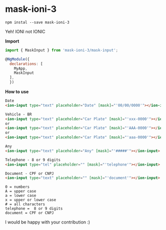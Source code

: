 # mask-ioni-3

`npm instal --save mask-ioni-3`

Yeh! IONI not IONIC

**Import**
```javascript
import { MaskInput } from 'mask-ioni-3/mask-input';

@NgModule({
  declarations: [
    MyApp,
    MaskInput
  ],
  })
```

**How to use**
```html
Date
<ion-input type="text" placeholder="Date" [mask]="'00/00/0000'"></ion-input>

Vehicle - BR
<ion-input type="text" placeholder="Car Plate" [mask]="'xxx-0000'"></ion-input>
or
<ion-input type="text" placeholder="Car Plate" [mask]="'AAA-0000'"></ion-input>
or
<ion-input type="text" placeholder="Car Plate" [mask]="'aaa-0000'"></ion-input>

Any
<ion-input type="text" placeholder="Any" [mask]="'#####'"></ion-input>

Telephone - 8 or 9 digits
<ion-input type="tel" placeholder="" [mask]="'telephone'"></ion-input>

Document - CPF or CNPJ
<ion-input type="text" placeholder="" [mask]="'document'"></ion-input>
```

```
0 = numbers
A = upper case
a = lower case
x = upper or lower case
# = all characters
telephone =  8 or 9 digits
document = CPF or CNPJ
```

I would be happy with your contribution :)
